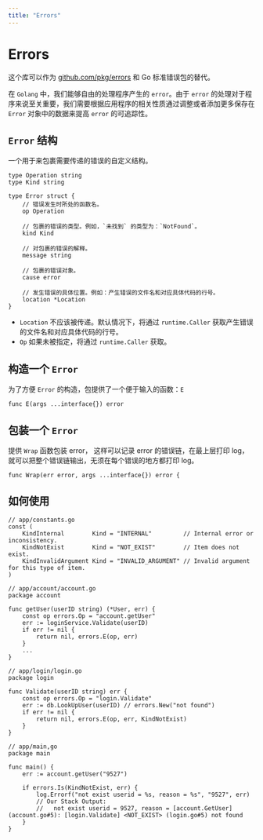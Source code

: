 ```yaml
---
title: "Errors"
---
```


# Errors

这个库可以作为 [github.com/pkg/errors](github.com/pkg/errors) 和 Go 标准错误包的替代。

在 `Golang` 中，我们能够自由的处理程序产生的 `error`。由于 `error` 的处理对于程序来说至关重要，我们需要根据应用程序的相关性质通过调整或者添加更多保存在 `Error` 对象中的数据来提高 `error` 的可追踪性。

## `Error` 结构

一个用于来包裹需要传递的错误的自定义结构。

```golang
type Operation string
type Kind string

type Error struct {
	// 错误发生时所处的函数名。
	op Operation

	// 包裹的错误的类型。例如，`未找到` 的类型为：`NotFound`。
	kind Kind

	// 对包裹的错误的解释。
	message string

	// 包裹的错误对象。
	cause error

	// 发生错误的具体位置。例如：产生错误的文件名和对应具体代码的行号。
	location *Location
}
```
- `Location` 不应该被传递。默认情况下，将通过 `runtime.Caller` 获取产生错误的文件名和对应具体代码的行号。
- `Op` 如果未被指定，将通过 `runtime.Caller` 获取。

## 构造一个 `Error`
为了方便 `Error` 的构造，包提供了一个便于输入的函数：`E`

	func E(args ...interface{}) error

## 包装一个 `Error`
提供 `Wrap` 函数包装 error， 这样可以记录 error 的错误链，在最上层打印 log，就可以把整个错误链输出，无须在每个错误的地方都打印 log。

    func Wrap(err error, args ...interface{}) error {

## 如何使用
```golang
// app/constants.go
const (
	KindInternal        Kind = "INTERNAL"         // Internal error or inconsistency.
	KindNotExist        Kind = "NOT_EXIST"        // Item does not exist.
	KindInvalidArgument Kind = "INVALID_ARGUMENT" // Invalid argument for this type of item.
)

// app/account/account.go
package account

func getUser(userID string) (*User, err) {
    const op errors.Op = "account.getUser"
    err := loginService.Validate(userID)
    if err != nil {
        return nil, errors.E(op, err)
    }
    ...
}

// app/login/login.go
package login

func Validate(userID string) err {
    const op errors.Op = "login.Validate"
    err := db.LookUpUser(userID) // errors.New("not found")
    if err != nil {
        return nil, errors.E(op, err, KindNotExist)
    }
}

// app/main,go
package main

func main() {
    err := account.getUser("9527")

    if errors.Is(KindNotExist, err) {
        log.Errorf("not exist userid = %s, reason = %s", "9527", err)
        // Our Stack Output:
        //   not exist userid = 9527, reason = [account.GetUser] (account.go#5): [login.Validate] <NOT_EXIST> (login.go#5) not found
    }
}
```


